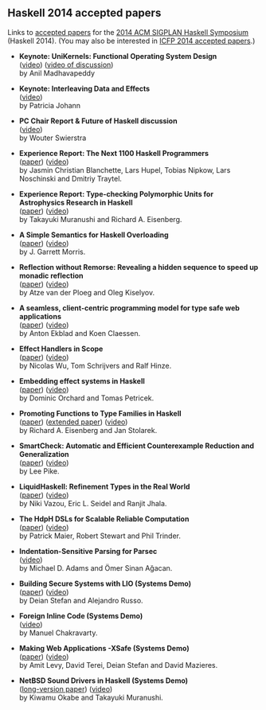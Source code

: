 ## Haskell 2014 accepted papers

Links to [accepted papers][haskell2014-accepted] for the [2014 ACM SIGPLAN Haskell Symposium][haskell2014] (Haskell 2014).  (You may also be interested in [ICFP 2014 accepted papers][icfp2014-accepted].)

[haskell2014]: http://www.haskell.org/haskell-symposium/2014/
[haskell2014-accepted]: http://www.haskell.org/haskell-symposium/2014/accepted.html
[icfp2014-accepted]: https://github.com/yallop/icfp2014-papers

* **Keynote: UniKernels: Functional Operating System Design**  
  ([video](https://www.youtube.com/watch?v=FkTPE99egy4))
  ([video of discussion](https://www.youtube.com/watch?v=FkTPE99egy4))  
  by Anil Madhavapeddy

* **Keynote: Interleaving Data and Effects**  
  ([video](https://www.youtube.com/watch?v=2AFakGAII4k))  
  by Patricia Johann

* **PC Chair Report & Future of Haskell discussion**  
  ([video](https://www.youtube.com/watch?v=YhkQ9JpdCY4))  
  by Wouter Swierstra

* **Experience Report: The Next 1100 Haskell Programmers**  
  ([paper](http://www21.in.tum.de/~traytel/papers/haskell14-teaching/teaching.pdf))
  ([video](https://www.youtube.com/watch?v=VM6i6710A-Y))  
  by Jasmin Christian Blanchette, Lars Hupel, Tobias Nipkow, Lars Noschinski and Dmitriy Traytel.

* **Experience Report: Type-checking Polymorphic Units for Astrophysics Research in Haskell**  
  ([paper](http://www.cis.upenn.edu/~eir/papers/2014/units/units.pdf))
  ([video](https://www.youtube.com/watch?v=cmx45QL6YZg))  
  by Takayuki Muranushi and Richard A. Eisenberg. 

* **A Simple Semantics for Haskell Overloading**  
  ([paper](http://homepages.inf.ed.ac.uk/jmorri14/pubs/morris-haskell14-oversem.pdf))
  ([video](https://www.youtube.com/watch?v=xwytISR9u9I))  
  by J. Garrett Morris.

* **Reflection without Remorse: Revealing a hidden sequence to speed up monadic reflection**  
  ([paper](http://homepages.cwi.nl/~ploeg/papers/zseq.pdf))
  ([video](https://www.youtube.com/watch?v=_XoI65Rxmss))  
  by Atze van der Ploeg and Oleg Kiselyov. 

* **A seamless, client-centric programming model for type safe web applications**  
  ([paper](http://haste-lang.org/haskell14.pdf))
  ([video](https://www.youtube.com/watch?v=1_Op8AbXh3I))  
  by Anton Ekblad and Koen Claessen.

* **Effect Handlers in Scope**  
  ([paper](http://users.ugent.be/~tschrijv/Research/papers/haskell2014.pdf))
  ([video](https://www.youtube.com/watch?v=q2TRONftCcg))  
  by Nicolas Wu, Tom Schrijvers and Ralf Hinze.

* **Embedding effect systems in Haskell**  
  ([paper](https://www.cl.cam.ac.uk/~dao29/publ/haskell14-effects.pdf))
  ([video](https://www.youtube.com/watch?v=EVqsfQHS8R8))  
  by Dominic Orchard and Tomas Petricek.

* **Promoting Functions to Type Families in Haskell**  
  ([paper](http://www.cis.upenn.edu/~eir/papers/2014/promotion/promotion.pdf)) ([extended paper](http://www.cis.upenn.edu/~eir/papers/2014/promotion/promotion-ext.pdf))
  ([video](https://www.youtube.com/watch?v=J47OTYArG08))  
  by Richard A. Eisenberg and Jan Stolarek.

* **SmartCheck: Automatic and Efficient Counterexample Reduction and Generalization**  
  ([paper](https://github.com/leepike/SmartCheck/raw/master/paper/paper.pdf))
  ([video](https://www.youtube.com/watch?v=zhZjS_xDBwA))  
  by Lee Pike.

* **LiquidHaskell: Refinement Types in the Real World**  
  ([paper](http://goto.ucsd.edu/~nvazou/real_world_liquid.pdf))
  ([video](https://www.youtube.com/watch?v=vqvNQixKr6w))  
  by Niki Vazou, Eric L. Seidel and Ranjit Jhala.

* **The HdpH DSLs for Scalable Reliable Computation**  
  ([paper](http://www.macs.hw.ac.uk/~rs46/papers/haskell2014/HdpH_DSLs-haskell14.pdf))
  ([video](https://www.youtube.com/watch?v=WeB8BAq5dX4))  
  by Patrick Maier, Robert Stewart and Phil Trinder.

* **Indentation-Sensitive Parsing for Parsec**  
  ([video](https://www.youtube.com/watch?v=bwEHh0BZc3Q))  
  by Michael D. Adams and Ömer Sinan Ağacan.

* **Building Secure Systems with LIO (Systems Demo)**  
  ([paper](http://www.scs.stanford.edu/~deian/pubs/stefan:2014:building-plas.pdf))
  ([video](https://www.youtube.com/watch?v=Yq0D0McVPz0))  
  by Deian Stefan and Alejandro Russo.

* **Foreign Inline Code (Systems Demo)**  
  ([video](https://www.youtube.com/watch?v=pm_WFnWqn20))  
  by Manuel Chakravarty.

* **Making Web Applications -XSafe (Systems Demo)**  
  ([paper](http://www.scs.stanford.edu/~deian/pubs/levy:2014:making.pdf))
  ([video](https://www.youtube.com/watch?v=Q2dadz7Ae6M))  
  by Amit Levy, David Terei, Deian Stefan and David Mazieres.

* **NetBSD Sound Drivers in Haskell (Systems Demo)**  
  ([long-version paper](http://metasepi.org/doc/metasepi-icfp2014.pdf))
  ([video](https://www.youtube.com/watch?v=E30ZvEVExI0))  
  by Kiwamu Okabe and Takayuki Muranushi.
